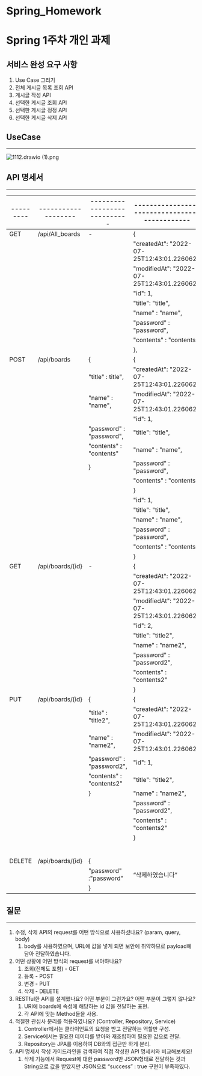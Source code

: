 # Spring_Homework

Spring 1주차 개인 과제
=====================

## 서비스 완성 요구 사항

1. Use Case 그리기
2. 전체 게시글 목록 조회 API
3. 게시글 작성 API
4. 선택한 게시글 조회 API
5. 선택한 게시글 정정 API
6. 선택한 게시글 삭제 API

## UseCase

---

![1112.drawio (1).png](./homework/1112.drawio_(1).png)

## API 명세서

---

| --------- | ------------------- | ---------------------------- | ---------------------------------------------- |
|------------|----------------------|-------------------------------|-------------------------------------------------|
| GET       | /api/All_boards     | -                            | {                                              |
|           |                     |                              | "createdAt": "2022-07-25T12:43:01.226062”,     |
|           |                     |                              | "modifiedAt": "2022-07-25T12:43:01.226062”,    |
|           |                     |                              | "id": 1,                                       |
|           |                     |                              | "title": "title",                              |
|           |                     |                              | "name" : "name",                               |
|           |                     |                              | "password" : "password",                       |
|           |                     |                              | "contents" : "contents"                        |
|           |                     |                              | },                                             |
| POST      | /api/boards         | {                            | {                                              |
|           |                     | "title" : title",            | "createdAt": "2022-07-25T12:43:01.226062”,     |
|           |                     | "name" : "name",             | "modifiedAt": "2022-07-25T12:43:01.226062”,    |
|           |                     |                              | "id": 1,                                       |
|           |                     | "password" : "password",     | "title": "title",                              |
|           |                     | "contents" : "contents"      | "name" : "name",                               |
|           |                     | }                            | "password" : "password",                       |
|           |                     |                              | "contents" : "contents"                        |
|           |                     |                              | }                                              |
|           |                     |                              | "id": 1,                                       |
|           |                     |                              | "title": "title",                              |
|           |                     |                              | "name" : "name",                               |
|           |                     |                              | "password" : "password",                       |
|           |                     |                              | "contents" : "contents"                        |
|           |                     |                              | }                                              |
| GET       | /api/boards/{id}    | -                            | {                                              |
|           |                     |                              | "createdAt": "2022-07-25T12:43:01.226062”,     |
|           |                     |                              | "modifiedAt": "2022-07-25T12:43:01.226062”,    |
|           |                     |                              | "id": 2,                                       |
|           |                     |                              | "title": "title2",                             |
|           |                     |                              | "name" : "name2",                              |
|           |                     |                              | "password" : "password2",                      |
|           |                     |                              | "contents" : "contents2"                       |
|           |                     |                              | }                                              |
| PUT       | /api/boards/{id}    | {                            | {                                              |  |
|           |                     | "title" : "title2",          | "createdAt": "2022-07-25T12:43:01.226062”,     |
|           |                     | "name" : "name2",            | "modifiedAt": "2022-07-25T12:43:01.226062”,    |
|           |                     | "password" : "password2",    | "id": 1,                                       |
|           |                     | "contents" : "contents2"     | "title": "title2",                             |
|           |                     | }                            | "name" : "name2",                              |
|           |                     |                              | "password" : "password2",                      |
|           |                     |                              | "contents" : "contents2"                       |
|           |                     |                              | }                                              |
|           |                     |                              |                                                |
|           |                     |                              |                                                |
|           |                     |                              |                                                |
|           |                     |                              |                                                |
|           |                     |                              |                                                |
|           |                     |                              |                                                |
| DELETE    | /api/boards/{id}    | {                            |                                                |
|           |                     | "password" :"password"       | “삭제하였습니다”                                      |
|           |                     | }                            |                                                |

## 질문

---

1. 수정, 삭제 API의 request를 어떤 방식으로 사용하셨나요? (param, query, body)
    1. body를 사용하였으며, URL에 값을 넣게 되면 보안에 취약하므로 payload에 담아 전달하였습니다.
2. 어떤 상황에 어떤 방식의 request를 써야하나요?
    1. 조회(전체도 포함) - GET
    2. 등록 - POST
    3. 변경 - PUT
    4. 삭제 - DELETE
3. RESTful한 API를 설계했나요? 어떤 부분이 그런가요? 어떤 부분이 그렇지 않나요?
    1. URI에 boards에 속성에 해당하는 id 값을 전달하는 표현.
    2. 각 API에 맞는 Method들을 사용.
4. 적절한 관심사 분리를 적용하였나요? (Controller, Repository, Service)
    1. Controller에서는 클라이언트의 요청을 받고 전달하는 역할만 구성.
    2. Service에서는 필요한 데이터를 받아와 재조립하여 필요한 값으로 전달.
    3. Repository는 JPA를 이용하여 DB와의 접근만 하게 분리.
5. API 명세서 작성 가이드라인을 검색하여 직접 작성한 API 명세서와 비교해보세요!
    1. 삭제 기능에서 Request에 대한 password만 JSON형태로 전달하는 것과 String으로 값을 받았지만 JSON으로 “success” : true 구현이 부족하였다.